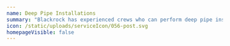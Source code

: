 ```yaml
---
name: Deep Pipe Installations
summary: "Blackrock has experienced crews who can perform deep pipe installations in various soil conditions. Our experienced operators and Superintendents bring an array of diverse experience."
icon: /static/uploads/serviceIcon/056-post.svg
homepageVisible: false
---
```

